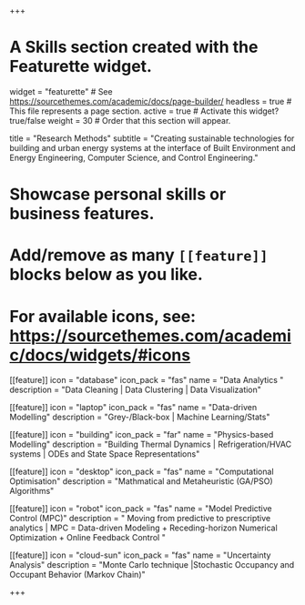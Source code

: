 +++
# A Skills section created with the Featurette widget.
widget = "featurette"  # See https://sourcethemes.com/academic/docs/page-builder/
headless = true  # This file represents a page section.
active = true  # Activate this widget? true/false
weight = 30  # Order that this section will appear.

title = "Research Methods"
subtitle = "Creating sustainable technologies for building and urban energy systems at the interface of Built Environment and Energy Engineering, Computer Science, and Control Engineering."

# Showcase personal skills or business features.
# 
# Add/remove as many `[[feature]]` blocks below as you like.
# 
# For available icons, see: https://sourcethemes.com/academic/docs/widgets/#icons

[[feature]]
  icon = "database"
  icon_pack = "fas"
  name = "Data Analytics "
  description = "Data Cleaning | Data Clustering | Data Visualization" 

[[feature]]
  icon = "laptop"
  icon_pack = "fas"
  name = "Data-driven Modelling"
  description = "Grey-/Black-box | Machine Learning/Stats" 

[[feature]]
  icon = "building"
  icon_pack = "far"
  name = "Physics-based Modelling"
  description = "Building Thermal Dynamics | Refrigeration/HVAC systems | ODEs and State Space Representations" 

[[feature]]
  icon = "desktop"
  icon_pack = "fas"
  name = "Computational Optimisation"
  description = "Mathmatical and Metaheuristic (GA/PSO) Algorithms"  

[[feature]]
  icon = "robot"
  icon_pack = "fas"
  name = "Model Predictive Control (MPC)"
  description = " Moving from predictive to prescriptive analytics | MPC = Data-driven Modeling + Receding-horizon Numerical Optimization + Online Feedback Control "

[[feature]]
  icon = "cloud-sun"
  icon_pack = "fas"
  name = "Uncertainty Analysis"
  description = "Monte Carlo technique |Stochastic Occupancy and Occupant Behavior (Markov Chain)"



+++
